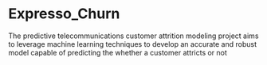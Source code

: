 # Expresso_Churn
The predictive telecommunications customer attrition modeling project aims to leverage machine learning techniques to develop an accurate and robust model capable of predicting the whether a customer attricts or not

